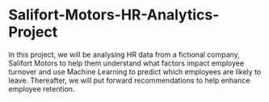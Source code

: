 # Salifort-Motors-HR-Analytics-Project
In this project, we will be analysing HR data from a fictional company, Salifort Motors to help them understand what factors impact employee turnover and use Machine Learning to predict which employees are likely to leave. Thereafter, we will put forward recommendations to help enhance employee retention.
